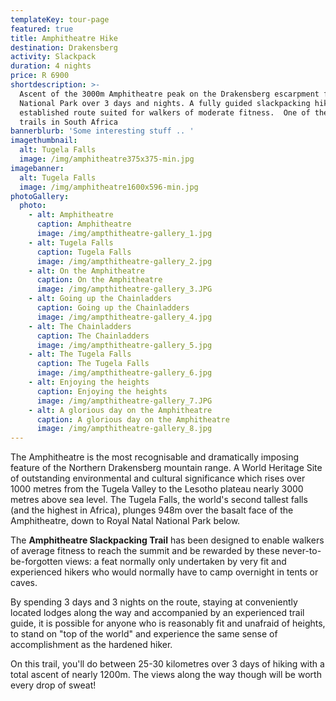 ```yaml
---
templateKey: tour-page
featured: true
title: Amphitheatre Hike
destination: Drakensberg
activity: Slackpack
duration: 4 nights
price: R 6900
shortdescription: >-
  Ascent of the 3000m Amphitheatre peak on the Drakensberg escarpment from Royal
  National Park over 3 days and nights. A fully guided slackpacking hike on an
  established route suited for walkers of moderate fitness.  One of the iconic
  trails in South Africa
bannerblurb: 'Some interesting stuff .. '
imagethumbnail:
  alt: Tugela Falls
  image: /img/amphitheatre375x375-min.jpg
imagebanner:
  alt: Tugela Falls
  image: /img/amphitheatre1600x596-min.jpg
photoGallery:
  photo:
    - alt: Amphitheatre
      caption: Amphitheatre
      image: /img/ampthitheatre-gallery_1.jpg
    - alt: Tugela Falls
      caption: Tugela Falls
      image: /img/ampthitheatre-gallery_2.jpg
    - alt: On the Amphitheatre
      caption: On the Amphitheatre
      image: /img/ampthitheatre-gallery_3.JPG
    - alt: Going up the Chainladders
      caption: Going up the Chainladders
      image: /img/ampthitheatre-gallery_4.jpg
    - alt: The Chainladders
      caption: The Chainladders
      image: /img/ampthitheatre-gallery_5.jpg
    - alt: The Tugela Falls
      caption: The Tugela Falls
      image: /img/ampthitheatre-gallery_6.jpg
    - alt: Enjoying the heights
      caption: Enjoying the heights
      image: /img/ampthitheatre-gallery_7.JPG
    - alt: A glorious day on the Amphitheatre
      caption: A glorious day on the Amphitheatre
      image: /img/ampthitheatre-gallery_8.jpg
---
```

The Amphitheatre is the most recognisable and dramatically imposing feature of the Northern Drakensberg mountain range. A World Heritage Site of outstanding environmental and cultural significance which rises over 1000 metres from the Tugela Valley to the Lesotho plateau nearly 3000 metres above sea level. The Tugela Falls, the world's second tallest falls (and the highest in Africa), plunges 948m over the basalt face of the Amphitheatre, down to Royal Natal National Park below.

The **Amphitheatre Slackpacking Trail** has been designed to enable walkers of average fitness to reach the summit and be rewarded by these never-to-be-forgotten views: a feat normally only undertaken by very fit and experienced hikers who would normally have to camp overnight in tents or caves.

By spending 3 days and 3 nights on the route, staying at conveniently located lodges along the way and accompanied by an experienced trail guide, it is possible for anyone who is reasonably fit and unafraid of heights, to stand on "top of the world" and experience the same sense of accomplishment as the hardened hiker.

On this trail, you'll do between 25-30 kilometres over 3 days of hiking with a total ascent of nearly 1200m. The views along the way though will be worth every drop of sweat!
